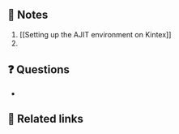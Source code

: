 

## 📝 Notes
1. [[Setting up the AJIT environment on Kintex]]
2.


## ❓ Questions
- 

## 🔗 Related links


